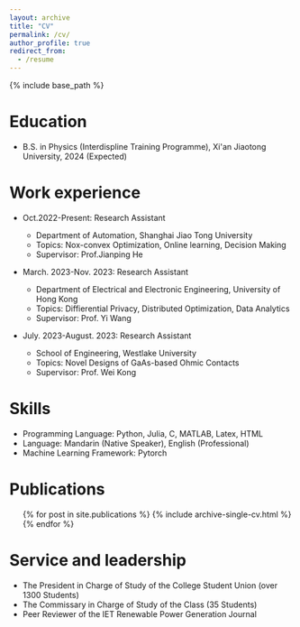 ```yaml
---
layout: archive
title: "CV"
permalink: /cv/
author_profile: true
redirect_from:
  - /resume
---
```


{% include base_path %}

Education
======
* B.S. in Physics (Interdispline Training Programme), Xi'an Jiaotong University, 2024 (Expected)

Work experience
======
* Oct.2022-Present: Research Assistant
  * Department of Automation, Shanghai Jiao Tong University
  * Topics: Nox-convex Optimization, Online learning, Decision Making
  * Supervisor: Prof.Jianping He

* March. 2023-Nov. 2023: Research Assistant
  * Department of Electrical and Electronic Engineering, University of Hong Kong 
  * Topics: Diffierential Privacy, Distributed Optimization, Data Analytics
  * Supervisor: Prof. Yi Wang

* July. 2023-August. 2023: Research Assistant
  * School of Engineering, Westlake University 
  * Topics: Novel Designs of GaAs-based Ohmic Contacts
  * Supervisor: Prof. Wei Kong

  
Skills
======
* Programming Language: Python, Julia, C, MATLAB, Latex, HTML
* Language: Mandarin (Native Speaker), English (Professional)
* Machine Learning Framework: Pytorch

Publications
======
  <ul>{% for post in site.publications %}
    {% include archive-single-cv.html %}
  {% endfor %}</ul>
  
  
Service and leadership
======
* The President in Charge of Study of the College Student Union (over 1300 Students)
* The Commissary in Charge of Study of the Class (35 Students)
* Peer Reviewer of the IET Renewable Power Generation Journal

